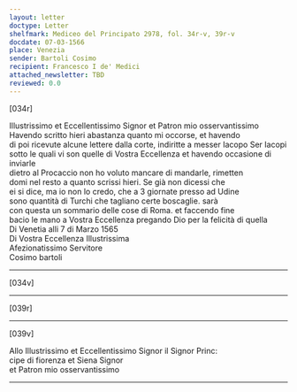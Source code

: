 ```yaml
---
layout: letter
doctype: Letter
shelfmark: Mediceo del Principato 2978, fol. 34r-v, 39r-v
docdate: 07-03-1566
place: Venezia
sender: Bartoli Cosimo
recipient: Francesco I de' Medici
attached_newsletter: TBD
reviewed: 0.0
---
```


[034r]  
  
  
Illustrissimo et Eccellentissimo Signor et Patron mio osservantissimo  
Havendo scritto hieri abastanza quanto mi occorse, et havendo  
di poi ricevute alcune lettere dalla corte, indiritte a messer Iacopo Ser Iacopi  
sotto le quali vi son quelle di Vostra Eccellenza et havendo occasione di inviarle  
dietro al Procaccio non ho voluto mancare di mandarle, rimetten  
domi nel resto a quanto scrissi hieri. Se già non dicessi che  
ei si dice, ma io non lo credo, che a 3 giornate presso ad Udine  
sono quantità di Turchi che tagliano certe boscaglie. sarà  
con questa un sommario delle cose di Roma. et faccendo fine  
bacio le mano a Vostra Eccellenza pregando Dio per la felicità di quella  
Di Venetia alli 7 di Marzo 1565  
Di Vostra Eccellenza Illustrissima  
Afezionatissimo Servitore  
Cosimo bartoli  
  
---  

[034v]  
  
  
  
---  

[039r]  
  
  
  
---  

[039v]  
  
  
Allo Illustrissimo et Eccellentissimo Signor il Signor Princ:  
cipe di fiorenza et Siena Signor  
et Patron mio osservantissimo  
  
---  

